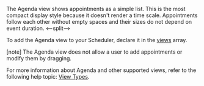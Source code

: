 The Agenda view shows appointments as a simple list. This is the most compact display style because it doesn't render a time scale. Appointments follow each other without empty spaces and their sizes do not depend on event duration.
<--split-->

To add the Agenda view to your Scheduler, declare it in the [views](/Documentation/ApiReference/UI_Components/dxScheduler/Configuration/views/) array.

[note] The Agenda view does not allow a user to add appointments or modify them by dragging.

For more information about Agenda and other supported views, refer to the following help topic: [View Types](/Documentation/Guide/UI_Components/Scheduler/Views/View_Types/).
